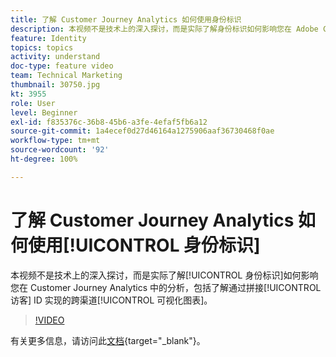 ```yaml
---
title: 了解 Customer Journey Analytics 如何使用身份标识
description: 本视频不是技术上的深入探讨，而是实际了解身份标识如何影响您在 Adobe Customer Journey Analytics 中的分析，包括了解通过拼接访客 ID 实现的跨渠道可视化图表。
feature: Identity
topics: topics
activity: understand
doc-type: feature video
team: Technical Marketing
thumbnail: 30750.jpg
kt: 3955
role: User
level: Beginner
exl-id: f835376c-36b8-45b6-a3fe-4efaf5fb6a12
source-git-commit: 1a4ecef0d27d46164a1275906aaf36730468f0ae
workflow-type: tm+mt
source-wordcount: '92'
ht-degree: 100%

---
```


# 了解 Customer Journey Analytics 如何使用[!UICONTROL 身份标识]

本视频不是技术上的深入探讨，而是实际了解[!UICONTROL 身份标识]如何影响您在 Customer Journey Analytics 中的分析，包括了解通过拼接[!UICONTROL 访客] ID 实现的跨渠道[!UICONTROL 可视化图表]。

>[!VIDEO](https://video.tv.adobe.com/v/30750/?learn=on&quality=12)

有关更多信息，请访问此[文档](https://experienceleague.adobe.com/docs/analytics-platform/using/cja-landing.html){target="_blank"}。
